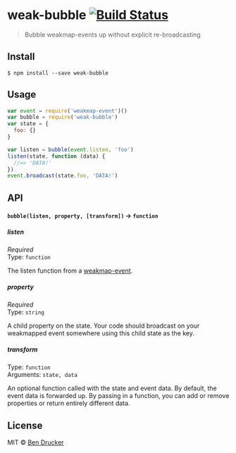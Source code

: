 # weak-bubble [![Build Status](https://travis-ci.org/bendrucker/weak-bubble.svg?branch=master)](https://travis-ci.org/bendrucker/weak-bubble)

> Bubble weakmap-events up without explicit re-broadcasting


## Install

```
$ npm install --save weak-bubble
```


## Usage

```js
var event = require('weakmap-event')()
var bubble = require('weak-bubble')
var state = {
  foo: {}
}

var listen = bubble(event.listen, 'foo')
listen(state, function (data) {
  //=> 'DATA!'
})
event.broadcast(state.foo, 'DATA!')
```

## API

#### `bubble(listen, property, [transform])` -> `function`

##### listen

*Required*  
Type: `function`

The listen function from a [weakmap-event](https://github.com/eaze/weakmap-event).

##### property

*Required*  
Type: `string`

A child property on the state. Your code should broadcast on your weakmapped event somewhere using this child state as the key.

##### transform

Type: `function`  
Arguments: `state, data`

An optional function called with the state and event data. By default, the event data is forwarded up. By passing in a function, you can add or remove properties or return entirely different data.


## License

MIT © [Ben Drucker](http://bendrucker.me)
